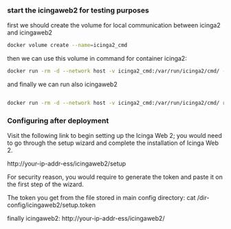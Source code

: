 ### start the icingaweb2 for testing purposes

first we should create the volume for local communication between icinga2 and icingaweb2

```bash
docker volume create --name=icinga2_cmd
```
then we can use this volume in command for container icinga2:

```bash
docker run -rm -d --network host -v icinga2_cmd:/var/run/icinga2/cmd/ --name icinga2 icinga2
```

and finally we can run also icingaweb2
```bash

docker run -rm -d --network host -v icinga2_cmd:/var/run/icinga2/cmd/ registry.icinga2.mate.solutions:5000/icingaweb2 icingaweb2
```
### Configuring after deployment

Visit the following link to begin setting up the Icinga Web 2; you would need to go through the setup wizard and complete the installation of Icinga Web 2.

http://your-ip-addr-ess/icingaweb2/setup


For security reason, you would require to generate the token and paste it on the first step of the wizard.

The token you get from the file stored in main config directory:
cat /dir-config/icingaweb2/setup.token


finally icingaweb2:
http://your-ip-addr-ess/icingaweb2/
